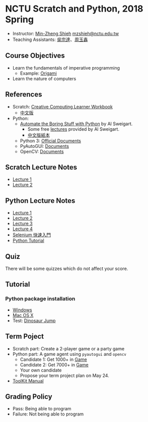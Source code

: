 # NCTU Scratch and Python, 2018 Spring

+   Instructor: [Min-Zheng Shieh](mailto:mzshieh@nctu.edu.tw) mzshieh@nctu.edu.tw
+   Teaching Assistants: [吳宗達](mailto:edison1998402@gmail.com)、[周玉鑫](mailto:yqkqknct@gmail.com) 

## Course Objectives

+   Learn the fundamentals of imperative programming
	+ Example: [Origami](https://www.youtube.com/watch?v=wSesWQ-51ZM)
+   Learn the nature of computers

## References

+   Scratch: [Creative Computing Learner Workbook](http://scratched.gse.harvard.edu/guide/files/CreativeComputing20140820_LearnerWorkbook.pdf)
    +   [中文版](http://scratched.gse.harvard.edu/resources/traditional-chinese-translation-scratch-curriculum-guide)
+   Python: 
    + [Automate the Boring Stuff with Python](https://automatetheboringstuff.com/) by Al Sweigart.
        +   Some free [lectures](https://www.youtube.com/playlist?list=PL0-84-yl1fUnRuXGFe_F7qSH1LEnn9LkW) provided by Al Sweigart.
        +   [中文版紙本](https://www.tenlong.com.tw/products/9789864762729)
    +   Python 3: [Official Documents](https://docs.python.org/3/)
    +   PyAutoGUI: [Documents](https://pyautogui.readthedocs.io/en/latest/)
    +   OpenCV: [Documents](https://docs.opencv.org/)

## Scratch Lecture Notes

+ [Lecture 1](https://hackmd.io/s/HyKMpeS_G)
+ [Lecture 2](https://hackmd.io/s/Syx-URECOM)

## Python Lecture Notes

+ [Lecture 1](https://hackmd.io/s/Hy36wNnsf)
+ [Lecture 2](https://hackmd.io/s/Skvpa3A3M)
+ [Lecture 3](https://hackmd.io/s/HksNDHW0G)
+ [Lecture 4](https://hackmd.io/s/SJYjR8ybQ)
+ [Selenium 快速入門](https://hackmd.io/s/rJlCKXg1m)
+ [Python Tutorial](https://docs.python.org/3/tutorial/)

## Quiz

There will be some quizzes which do not affect your score.

## Tutorial

### Python package installation
+ [Windows](https://hackmd.io/s/SkBB5Kjwz)
+ [Mac OS X](https://hackmd.io/s/HJe4WpzOG)
+ Test: [Dinosaur Jump](http://www.trex-game.skipser.com/)

## Term Poject

+ Scratch part: Create a 2-player game or a party game
+ Python part: A game agent using `pyautogui` and `opencv`
	+ Candidate 1: Get 1000+ in [Game](http://i-gameworld.com/games/gi2172.php)
    + Candidate 2: Get 7000+ in [Game](http://i-gameworld.com/games/ga1191.php)
    + Your own candidate
    + Propose your term project plan on May 24.
+   [ToolKit Manual](https://hackmd.io/s/HJs_LEC2z)

## Grading Policy

+   Pass: Being able to program
+   Failure: Not being able to program
